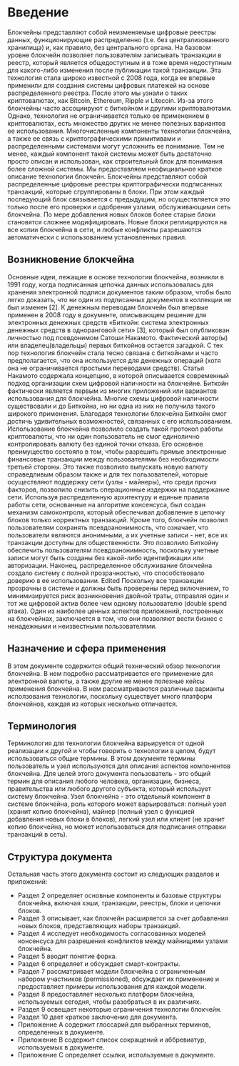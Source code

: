 # Введение

Блокчейны представляют собой неизменяемые цифровые реестры данных, функционирующие распределенно (т.е. без централизованного хранилища) и, как правило, без центрального органа.  На базовом уровне блокчейн позволяет пользователям записывать транзакции в реестр, который является общедоступным и в тоже время недоступным для какого-либо изменения после публикации такой транзакции.  Эта технология стала широко известной c 2008 года, когда ее впервые применили для создания системы цифровых платежей на основе распределенного реестра. После этого мы узнали о таких криптовалютах, как Bitcoin, Ethereum, Ripple и Litecoin. Из-за этого блокчейны часто ассоциируют с биткойном и другими криптовалютами. Однако, технология не ограничивается только ее применением в криптовалютах, есть множество других не менее полезных вариантов ее использования. Многочисленные компоненты технологии блокчейна, а также ее связь с криптографическими примитивами и распределенными системами могут усложнить ее понимание. Тем не менее, каждый компонент такой системы может быть достаточно просто описан и использован, как строительный блок для понимания более сложной системы. Мы предоставляем неофициальное краткое описание технологии блокчейн.  Блокчейны представляют собой распределенные цифровые реестры криптографически подписанных транзакций, которые сгруппированы в блоки. При этом каждый последующий блок связывается с предыдущим, но осуществляется это только после его проверки и одобрения узлами, обслуживающими сеть блокчейна. По мере добавления новых блоков более старые блоки становятся сложнее модифицировать. Новые блоки реплицируются на все копии блокчейна в сети, и любые конфликты разрешаются автоматически с использованием установленных правил.

## Возникновение блокчейна

Основные идеи, лежащие в основе технологии блокчейна, возникли в 1991 году, когда подписанная цепочка данных использовалась для хранения электронной подписи документов таким образом, чтобы было легко доказать, что ни один из подписанных документов в коллекции не был изменен [2]. К денежным переводам блокчейн был впервые применен в 2008 году в документе, описывающем решение для электронных денежных средств «Биткойн: система электронных денежных средств в одноранговой сети» [3], который был опубликован личностью под псевдонимом Сатоши Накамото. Фактический автор(ы) или владелец(владельцы) первых биткойнов остается загадкой. С тех пор технология блокчейн стала тесно связана с биткойнами и часто предполагается, что она используется для денежных операций (хотя она не ограничивается простыми переводами средств). Статья Накамото содержала концепцию, в которой описывается современный подход организации схем цифровой наличности на блокчейне. Биткойн фактически является первым из многих приложений или вариантов использования для блокчейна. Многие схемы цифровой наличности существовали и до Биткойна, но ни одна из них не получила такого широкого применения. Благодаря технологии блокчейна Биткойн смог достичь удивительных возможностей, связанных с его использованием. Использование блокчейна позволило создать такой протокол работы криптовалюты, что ни один пользователь не смог единолично контролировать валюту без единой точки отказа. Его основное преимущество состояло в том, чтобы разрешить прямые электронные финансовые транзакции между пользователями без необходимости третьей стороны. Это также позволило выпускать новую валюту справедливым образом также и для тех пользователей, которые осуществляют поддержку сети (узлы - майнеры), что среди прочих факторов, позволило снизить операционные издержки на поддержание сети.  Используя распределенную архитектуру и единые правила работы сети, основанные на алгоритме консенсуса, был создан механизм самоконтроля, который обеспечивал добавление в цепочку блоков только корректных транзакций. Кроме того, блокчейн позволил пользователям сохранять псевдоанонимность, что означает, что пользователи являются анонимными, а их учетные записи - нет, все их транзакции доступны для общественности. Это позволило Биткойну обеспечить пользователям псевдоанонимность, поскольку учетные записи могут быть созданы без какой-либо идентификации или авторизации. Наконец, распределенное обслуживание блокчейна создало систему с полной прозрачностью, что способствовало доверию в ее использовании. 
Edited
Поскольку все транзакции прозрачны в системе и должны быть проверены перед включением, то минимизируется риск возникновения двойной траты, отправляя один и тот же цифровой актив более чем одному пользователю (double spend атака).
 Один из наиболее ценных аспектов приложений, построенных на блокчейнах, заключается в том, что они позволяют вести бизнес с ненадежными и неизвестными пользователями.

## Назначение и сфера применения

В этом документе содержится общий технический обзор технологии блокчейна. В нем подробно рассматривается его применение для электронной валюты, а также другие не менее полезные кейсы применения блокчейна. В нем рассматриваются различные варианты исползования технологии, поскольку существует много платформ блокчейнов, каждая из которых несколько отличается. 

## Терминология

Терминология для технологии блокчейна варьируется от одной реализации к другой и чтобы говорить о технологии в целом, будут использоваться общие термины. В этом документе термины пользователь и узел используются для описания аспектов компонентов блокчейна. Для целей этого документа пользователь - это общий термин для описания любого человека, организации, бизнеса, правительства или любого другого субъекта, который использует систему блокчейна. Узел блокчейна - это отдельный компонент в системе блокчейна, роль которого может варьироваться: полный узел (хранит копию блокчейна), майнер (полный узел с функцией добавления новых блоки в блоков), легкий узел или клиент (не хранит копию блокчейна, но может использоваться для подписания отправки транзакций в сеть).

## Структура документа

Остальная часть этого документа состоит из следующих разделов и приложений:
- Раздел 2 определяет основные компоненты и базовые структуры блокчейна, включая хэши, транзакции, реестры, блоки и цепочки блоков.
- Раздел 3 описывает, как блокчейн расширяется за счет добавления новых блоков, представляющих наборы транзакций.
- Раздел 4 исследует необходимость согласованных моделей консенсуса для разрешения конфликтов между майнищими узлами блокчейна.
- Раздел 5 вводит понятие форка.
- Раздел 6 определяет и обсуждает смарт-контракты.
- Раздел 7 рассматривает модели блокчейна с ограниченным набором участников (permissioned), обсуждает их применение и предоставляет примеры использования для каждой модели.
- Раздел 8 предоставляет несколько платформ блокчейна, используемых сегодня, чтобы разобраться в их различиях.
- Раздел 9 освещает некоторые ограничения технологии блокчейн.
- Раздел 10 дает краткое заключение для документа.
- Приложение A содержит глоссарий для выбранных терминов, определенных в документе.
- Приложение B содержит список сокращений и аббревиатур, используемых в документе.
- Приложение C определяет ссылки, используемые в документе.
